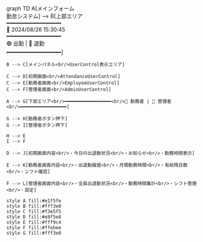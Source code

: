 graph TD
    A[メインフォーム<br/>勤怠システム] --> B[上部エリア<br/>━━━━━━━━━━━━━━━━━<br/>📅 2024/08/26 15:30:45<br/>━━━━━━━━━━━━━━━━━<br/>🟢 出勤 | 🔴 退勤<br/>━━━━━━━━━━━━━━━━━]
    
    B --> C[メインパネル<br/>UserControl表示エリア]
    
    C --> D[初期画面<br/>AttendanceUserControl]
    C --> E[勤務者画面<br/>EmployeeUserControl]
    C --> F[管理者画面<br/>AdminUserControl]
    
    A --> G[下部エリア<br/>━━━━━━━━━━━━━━━━━<br/>👤 勤務者 | 👑 管理者<br/>━━━━━━━━━━━━━━━━━]
    
    G --> H[勤務者ボタン押下]
    G --> I[管理者ボタン押下]
    
    H --> E
    I --> F
    
    D --> J[初期画面内容<br/>・今日の出退勤状況<br/>・お知らせ<br/>・勤務時間表示]
    
    E --> K[勤務者画面内容<br/>・出退勤履歴<br/>・月間勤務時間<br/>・有給残日数<br/>・シフト確認]
    
    F --> L[管理者画面内容<br/>・全員出退勤状況<br/>・勤務時間集計<br/>・シフト管理<br/>・設定]
    
    style A fill:#e1f5fe
    style B fill:#fff3e0
    style C fill:#f3e5f5
    style D fill:#e8f5e8
    style E fill:#fff9c4
    style F fill:#ffebee
    style G fill:#fff3e0